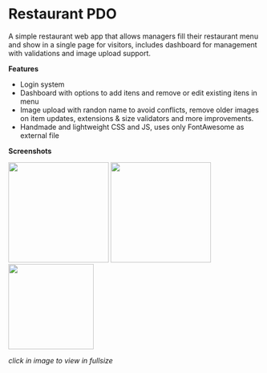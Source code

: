 # Restaurant PDO

A simple restaurant web app that allows managers fill their restaurant menu and show in a single page for visitors, includes dashboard for management with validations and image upload support.

**Features**

- Login system
- Dashboard with options to add itens and remove or edit existing itens in menu
- Image upload with randon name to avoid conflicts, remove older images on item updates, extensions & size validators and more improvements.
- Handmade and lightweight CSS and JS, uses only FontAwesome as external file

**Screenshots**

[<img src="https://user-images.githubusercontent.com/53327356/88348137-fb7bd400-cd22-11ea-9a21-1ce697593bdd.png" width="200">](https://user-images.githubusercontent.com/53327356/88348137-fb7bd400-cd22-11ea-9a21-1ce697593bdd.png) [<img src="https://user-images.githubusercontent.com/53327356/88348138-fc146a80-cd22-11ea-9a28-6d236d9a9e13.png" width="200">](https://user-images.githubusercontent.com/53327356/88348138-fc146a80-cd22-11ea-9a28-6d236d9a9e13.png) [<img src="https://user-images.githubusercontent.com/53327356/88348139-fcad0100-cd22-11ea-9edd-234518b3071e.png" width="170">](https://user-images.githubusercontent.com/53327356/88348139-fcad0100-cd22-11ea-9edd-234518b3071e.png)

*click in image to view in fullsize*
